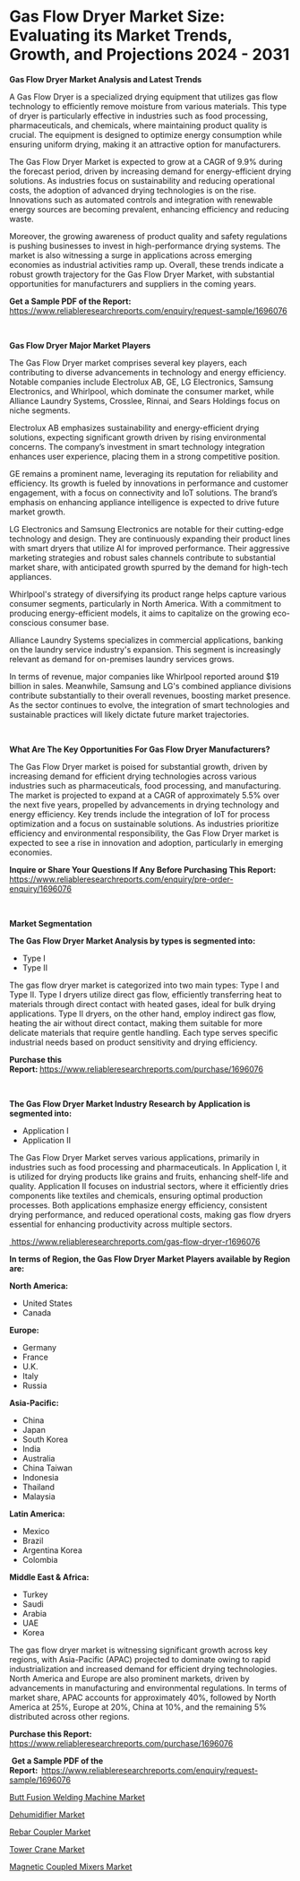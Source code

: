 <p><h1>Gas Flow Dryer Market Size: Evaluating its Market Trends, Growth, and Projections 2024 - 2031</h1></p><p><strong>Gas Flow Dryer Market Analysis and Latest Trends</strong></p>
<p><p>A Gas Flow Dryer is a specialized drying equipment that utilizes gas flow technology to efficiently remove moisture from various materials. This type of dryer is particularly effective in industries such as food processing, pharmaceuticals, and chemicals, where maintaining product quality is crucial. The equipment is designed to optimize energy consumption while ensuring uniform drying, making it an attractive option for manufacturers.</p><p>The Gas Flow Dryer Market is expected to grow at a CAGR of 9.9% during the forecast period, driven by increasing demand for energy-efficient drying solutions. As industries focus on sustainability and reducing operational costs, the adoption of advanced drying technologies is on the rise. Innovations such as automated controls and integration with renewable energy sources are becoming prevalent, enhancing efficiency and reducing waste.</p><p>Moreover, the growing awareness of product quality and safety regulations is pushing businesses to invest in high-performance drying systems. The market is also witnessing a surge in applications across emerging economies as industrial activities ramp up. Overall, these trends indicate a robust growth trajectory for the Gas Flow Dryer Market, with substantial opportunities for manufacturers and suppliers in the coming years.</p></p>
<p><strong>Get a Sample PDF of the Report:&nbsp;</strong> <a href="https://www.reliableresearchreports.com/enquiry/request-sample/1696076?utm_campaign=1424&utm_medium=2&utm_source=Github&utm_content=ia&utm_term=19102024&utm_id=gas-flow-dryer">https://www.reliableresearchreports.com/enquiry/request-sample/1696076</a></p>
<p>&nbsp;</p>
<p><strong>Gas Flow Dryer Major Market Players</strong></p>
<p><p>The Gas Flow Dryer market comprises several key players, each contributing to diverse advancements in technology and energy efficiency. Notable companies include Electrolux AB, GE, LG Electronics, Samsung Electronics, and Whirlpool, which dominate the consumer market, while Alliance Laundry Systems, Crosslee, Rinnai, and Sears Holdings focus on niche segments.</p><p>Electrolux AB emphasizes sustainability and energy-efficient drying solutions, expecting significant growth driven by rising environmental concerns. The company’s investment in smart technology integration enhances user experience, placing them in a strong competitive position.</p><p>GE remains a prominent name, leveraging its reputation for reliability and efficiency. Its growth is fueled by innovations in performance and customer engagement, with a focus on connectivity and IoT solutions. The brand’s emphasis on enhancing appliance intelligence is expected to drive future market growth.</p><p>LG Electronics and Samsung Electronics are notable for their cutting-edge technology and design. They are continuously expanding their product lines with smart dryers that utilize AI for improved performance. Their aggressive marketing strategies and robust sales channels contribute to substantial market share, with anticipated growth spurred by the demand for high-tech appliances.</p><p>Whirlpool's strategy of diversifying its product range helps capture various consumer segments, particularly in North America. With a commitment to producing energy-efficient models, it aims to capitalize on the growing eco-conscious consumer base.</p><p>Alliance Laundry Systems specializes in commercial applications, banking on the laundry service industry's expansion. This segment is increasingly relevant as demand for on-premises laundry services grows.</p><p>In terms of revenue, major companies like Whirlpool reported around $19 billion in sales. Meanwhile, Samsung and LG's combined appliance divisions contribute substantially to their overall revenues, boosting market presence. As the sector continues to evolve, the integration of smart technologies and sustainable practices will likely dictate future market trajectories.</p></p>
<p>&nbsp;</p>
<p><strong>What Are The Key Opportunities For Gas Flow Dryer Manufacturers?</strong></p>
<p><p>The Gas Flow Dryer market is poised for substantial growth, driven by increasing demand for efficient drying technologies across various industries such as pharmaceuticals, food processing, and manufacturing. The market is projected to expand at a CAGR of approximately 5.5% over the next five years, propelled by advancements in drying technology and energy efficiency. Key trends include the integration of IoT for process optimization and a focus on sustainable solutions. As industries prioritize efficiency and environmental responsibility, the Gas Flow Dryer market is expected to see a rise in innovation and adoption, particularly in emerging economies.</p></p>
<p><strong>Inquire or Share Your Questions If Any Before Purchasing This Report:</strong> <a href="https://www.reliableresearchreports.com/enquiry/pre-order-enquiry/1696076?utm_campaign=1424&utm_medium=2&utm_source=Github&utm_content=ia&utm_term=19102024&utm_id=gas-flow-dryer">https://www.reliableresearchreports.com/enquiry/pre-order-enquiry/1696076</a></p>
<p>&nbsp;</p>
<p><strong>Market Segmentation</strong></p>
<p><strong>The Gas Flow Dryer Market Analysis by types is segmented into:</strong></p>
<p><ul><li>Type I</li><li>Type II</li></ul></p>
<p><p>The gas flow dryer market is categorized into two main types: Type I and Type II. Type I dryers utilize direct gas flow, efficiently transferring heat to materials through direct contact with heated gases, ideal for bulk drying applications. Type II dryers, on the other hand, employ indirect gas flow, heating the air without direct contact, making them suitable for more delicate materials that require gentle handling. Each type serves specific industrial needs based on product sensitivity and drying efficiency.</p></p>
<p><strong>Purchase this Report:&nbsp;</strong><a href="https://www.reliableresearchreports.com/purchase/1696076?utm_campaign=1424&utm_medium=2&utm_source=Github&utm_content=ia&utm_term=19102024&utm_id=gas-flow-dryer">https://www.reliableresearchreports.com/purchase/1696076</a></p>
<p>&nbsp;</p>
<p><strong>The Gas Flow Dryer Market Industry Research by Application is segmented into:</strong></p>
<p><ul><li>Application I</li><li>Application II</li></ul></p>
<p><p>The Gas Flow Dryer Market serves various applications, primarily in industries such as food processing and pharmaceuticals. In Application I, it is utilized for drying products like grains and fruits, enhancing shelf-life and quality. Application II focuses on industrial sectors, where it efficiently dries components like textiles and chemicals, ensuring optimal production processes. Both applications emphasize energy efficiency, consistent drying performance, and reduced operational costs, making gas flow dryers essential for enhancing productivity across multiple sectors.</p></p>
<p><a href="https://www.reliableresearchreports.com/gas-flow-dryer-r1696076?utm_campaign=1424&utm_medium=2&utm_source=Github&utm_content=ia&utm_term=19102024&utm_id=gas-flow-dryer">&nbsp;https://www.reliableresearchreports.com/gas-flow-dryer-r1696076</a></p>
<p><strong>In terms of Region, the Gas Flow Dryer Market Players available by Region are:</strong></p>
<p>
    <p> <strong> North America: </strong>
        <ul>
            <li>United States</li>
            <li>Canada</li>
        </ul>
        </p> 
    <p> <strong> Europe: </strong>
        <ul>
            <li>Germany</li>
            <li>France</li>
            <li>U.K.</li>
            <li>Italy</li>
            <li>Russia</li>
        </ul>
        </p> 
    <p> <strong> Asia-Pacific: </strong>
        <ul>
            <li>China</li>
            <li>Japan</li>
            <li>South Korea</li>
            <li>India</li>
            <li>Australia</li>
            <li>China Taiwan</li>
            <li>Indonesia</li>
            <li>Thailand</li>
            <li>Malaysia</li>
        </ul>
        </p> 
    <p> <strong> Latin America: </strong>
        <ul>
            <li>Mexico</li>
            <li>Brazil</li>
            <li>Argentina Korea</li>
            <li>Colombia</li>
        </ul>
        </p> 
    <p> <strong> Middle East & Africa: </strong>
        <ul>
            <li>Turkey</li>
            <li>Saudi</li>
            <li>Arabia</li>
            <li>UAE</li>
            <li>Korea</li>
        </ul>
    </p>
    </p>
<p><p>The gas flow dryer market is witnessing significant growth across key regions, with Asia-Pacific (APAC) projected to dominate owing to rapid industrialization and increased demand for efficient drying technologies. North America and Europe are also prominent markets, driven by advancements in manufacturing and environmental regulations. In terms of market share, APAC accounts for approximately 40%, followed by North America at 25%, Europe at 20%, China at 10%, and the remaining 5% distributed across other regions.</p></p>
<p><strong>Purchase this Report: </strong><a href="https://www.reliableresearchreports.com/purchase/1696076?utm_campaign=1424&utm_medium=2&utm_source=Github&utm_content=ia&utm_term=19102024&utm_id=gas-flow-dryer">https://www.reliableresearchreports.com/purchase/1696076</a></p>
<p>&nbsp;<strong>Get a Sample PDF of the Report:&nbsp;&nbsp;</strong><a href="https://www.reliableresearchreports.com/enquiry/request-sample/1696076?utm_campaign=1424&utm_medium=2&utm_source=Github&utm_content=ia&utm_term=19102024&utm_id=gas-flow-dryer">https://www.reliableresearchreports.com/enquiry/request-sample/1696076</a></p>
<p><strong></strong></p>
<p><p><a href="https://www.linkedin.com/pulse/key-drivers-butt-fusion-welding-machine-market-trends-future-hbb5c?utm_campaign=1424&utm_medium=2&utm_source=Github&utm_content=ia&utm_term=19102024&utm_id=gas-flow-dryer">Butt Fusion Welding Machine Market</a></p><p><a href="https://www.linkedin.com/pulse/dehumidifier-spectrum-usage-patterns-sector-evolution-2024-2031-mfqbc?utm_campaign=1424&utm_medium=2&utm_source=Github&utm_content=ia&utm_term=19102024&utm_id=gas-flow-dryer">Dehumidifier Market</a></p><p><a href="https://www.linkedin.com/pulse/rebar-coupler-market-global-insights-sales-trends-2024-2031-xhhcc?utm_campaign=1424&utm_medium=2&utm_source=Github&utm_content=ia&utm_term=19102024&utm_id=gas-flow-dryer">Rebar Coupler Market</a></p><p><a href="https://www.linkedin.com/pulse/tower-crane-industry-forecast-market-shifts-strategic-imperatives-3xgsc?utm_campaign=1424&utm_medium=2&utm_source=Github&utm_content=ia&utm_term=19102024&utm_id=gas-flow-dryer">Tower Crane Market</a></p><p><a href="https://www.linkedin.com/pulse/market-insights-global-magnetic-coupled-mixers-forecast-innovation-bu9tc?utm_campaign=1424&utm_medium=2&utm_source=Github&utm_content=ia&utm_term=19102024&utm_id=gas-flow-dryer">Magnetic Coupled Mixers Market</a></p></p>